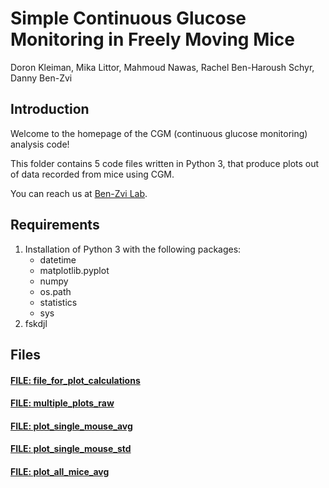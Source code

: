 # Simple Continuous Glucose Monitoring in Freely Moving Mice 

Doron Kleiman, Mika Littor, Mahmoud Nawas, Rachel Ben-Haroush Schyr, Danny Ben-Zvi 

## Introduction
Welcome to the homepage of the CGM (continuous glucose monitoring) analysis code!

This folder contains 5 code files written in Python 3, 
that produce plots out of data recorded from mice using CGM.

You can reach us at [Ben-Zvi Lab](https://www.benzvilab.com/).

## Requirements 
1. Installation of Python 3 with the following packages:
   * datetime
   * matplotlib.pyplot
   * numpy
   * os.path
   * statistics
   * sys
2. fskdjl



## Files
#### [FILE: file_for_plot_calculations](file_for_plot_calculations.py)
#### [FILE: multiple_plots_raw](multiple_plots_raw.py)
#### [FILE: plot_single_mouse_avg](plot_single_mouse_avg.py)
#### [FILE: plot_single_mouse_std](plot_single_mouse_std.py)
#### [FILE: plot_all_mice_avg](plot_all_mice_avg.py)



